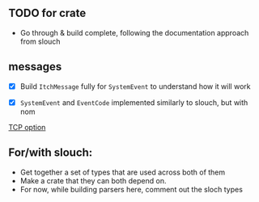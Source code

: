 
## TODO for crate
- Go through & build complete, following the documentation approach from slouch

## messages
- [x] Build `ItchMessage` fully for `SystemEvent` to understand how it will work
- [x] `SystemEvent` and `EventCode` implemented similarly to slouch, but with nom


[TCP option](https://www.nasdaqtrader.com/content/technicalsupport/specifications/dataproducts/itchcompression.pdf)


## For/with slouch:
- Get together a set of types that are used across both of them
- Make a crate that they can both depend on.
- For now, while building parsers here, comment out the sloch types
